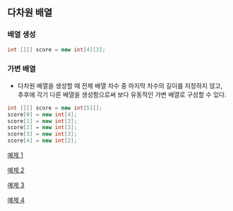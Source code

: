 ## 다차원 배열

### 배열 생성

```java
int [][] score = new int[4][3];
```

### 가변 배열
- 다차원 배열을 생성할 때 전체 배열 차수 중 마지막 차수의 길이를 지정하지 않고, 추후에 각기 다른 배열을 생성함으로써 보다 유동적인 가변 배열로 구성할 수 있다.

```java
int [][] score = new int[5][];
score[0] = new int[4];
score[1] = new int[2];
score[2] = new int[3];
score[3] = new int[3];
score[4] = new int[2];

```

[예제 1](https://github.com/ahnsoheee/Java/blob/main/Chapter5/MultiArrEx1.java)

[예제 2](https://github.com/ahnsoheee/Java/blob/main/Chapter5/MultiArrEx2.java)

[예제 3](https://github.com/ahnsoheee/Java/blob/main/Chapter5/MultiArrEx3.java)

[예제 4](https://github.com/ahnsoheee/Java/blob/main/Chapter5/MultiArrEx4.java)
